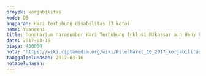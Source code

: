 ```yaml
---
proyek: kerjabilitas
kode: D5
anggaran: Hari terhubung disabilitas (3 kota)
nama: Yusnaeni
title: honorarium narasumber Hari Terhubung Inklusi Makassar a.n Heny Rulianti
date: 2017-03-16
biaya: 400000
nota: "https://wiki.ciptamedia.org/wiki/File:Maret_16_2017_kerjabilitas_D5_narsum_5_neni927.jpg"
tanggalpelunasan: 2017-03-16
notapelunasan:
---
```

